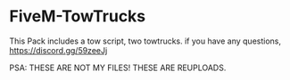 # FiveM-TowTrucks
This Pack includes a tow script, two towtrucks. if you have any questions, https://discord.gg/59zeeJj

PSA: THESE ARE NOT MY FILES! THESE ARE REUPLOADS.
